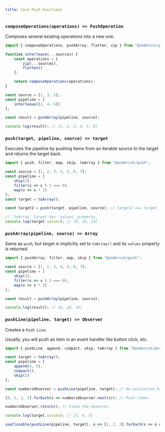 ```yaml
---
title: Core Push Functions
---
```


### `composeOperations(operations) => PushOperation`

Composes several existing operations into a new one.

```js
import { composeOperations, pushArray, flatten, zip } from "@undercut/push";

function interleave(...sources) {
    const operations = [
        zip(...sources),
        flatten()
    ];

    return composeOperations(operations);
}

const source = [1, 3, 5];
const pipeline = [
    interleave([2, 4, 6])
];

const result = pushArray(pipeline, source);

console.log(result); // [1, 2, 3, 4, 5, 6]
```

### `push(target, pipeline, source) => target`

Executes the pipeline by pushing items from an iterable source to the target and returns the target back.

```js
import { push, filter, map, skip, toArray } from "@undercut/push";

const source = [1, 2, 3, 4, 5, 6, 7];
const pipeline = [
    skip(2),
    filter(x => x % 3 === 0),
    map(x => x * 2)
];
const target = toArray();

const target2 = push(target, pipeline, source); // target2 === target

// `toArray` target has `values` property.
console.log(target.values); // [8, 10, 14]
```

### `pushArray(pipeline, source) => Array`

Same as `push`, but target is implicitly set to `toArray()` and its `values` property is returned.

```js
import { pushArray, filter, map, skip } from "@undercut/push";

const source = [1, 2, 3, 4, 5, 6, 7];
const pipeline = [
    skip(2),
    filter(x => x % 3 === 0),
    map(x => x * 2)
];

const result = pushArray(pipeline, source);

console.log(result); // [8, 10, 14]
```

### `pushLine(pipeline, target) => Observer`

Creates a `Push Line`.

Usually, you will push an item in an event handler like button click, etc.

```js
import { pushLine, append, compact, skip, toArray } from "@undercut/push";

const target = toArray();
const pipeline = [
    append(4, 5),
    compact(),
    skip(2)
];

const numbersObserver = pushLine(pipeline, target); // No evaluation happens at this step.

[0, 1, 2, 3].forEach(x => numbersObserver.next(x)); // Push items.

numbersObserver.return(); // Close the observer.

console.log(target.values); // [3, 4, 5]

useClosable(pushLine(pipeline, target), o => [1, 2, 3].forEach(x => o.next(x)));
```
